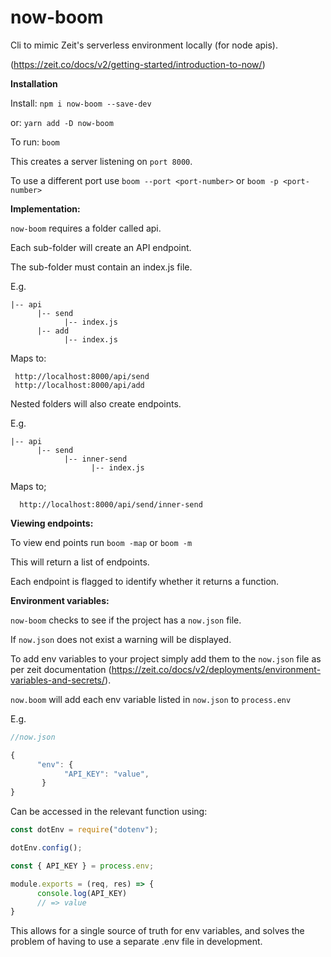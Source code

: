 # now-boom

Cli to mimic Zeit's serverless environment locally (for node apis).

(https://zeit.co/docs/v2/getting-started/introduction-to-now/)

**Installation**

Install:
```npm i now-boom --save-dev```

or:
```yarn add -D now-boom```

To run:
```boom```

This creates a server listening on ```port 8000```.

To use a different port use ```boom --port <port-number>``` or ```boom -p <port-number>```

**Implementation:**

```now-boom``` requires a folder called api.

Each sub-folder will create an API endpoint.

The sub-folder must contain an index.js file.

E.g.

```
|-- api
      |-- send
            |-- index.js
      |-- add
            |-- index.js
 ```
 
 Maps to:
 ```
  http://localhost:8000/api/send
  http://localhost:8000/api/add
 ```

Nested folders will also create endpoints.

E.g.

```
|-- api
      |-- send
            |-- inner-send
                  |-- index.js
```

Maps to;
```
  http://localhost:8000/api/send/inner-send
```

**Viewing endpoints:**

To view end points run ```boom -map``` or ```boom -m```

This will return a list of endpoints.

Each endpoint is flagged to identify whether it returns a function.

**Environment variables:**

```now-boom``` checks to see if the project has a ```now.json``` file.

If ```now.json``` does not exist a warning will be displayed.

To add env variables to your project simply add them to the ```now.json``` file as per zeit documentation (https://zeit.co/docs/v2/deployments/environment-variables-and-secrets/). 

```now.boom``` will add each env variable listed in ```now.json``` to ```process.env```

E.g.

```javascript
//now.json

{
      "env": {
            "API_KEY": "value",
       }
}
```

Can be accessed in the relevant function using:

```javascript
const dotEnv = require("dotenv");

dotEnv.config();

const { API_KEY } = process.env;

module.exports = (req, res) => {
      console.log(API_KEY)
      // => value
}
```

This allows for a single source of truth for env variables, and solves the problem of having to use a separate .env file in development.
